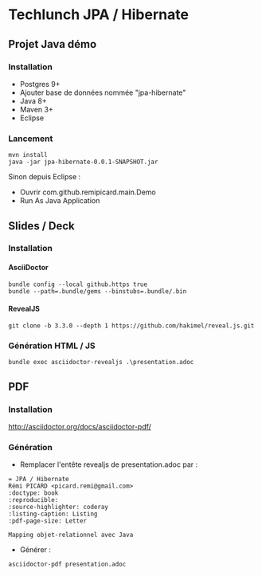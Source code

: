 # Techlunch JPA / Hibernate

## Projet Java démo

### Installation
- Postgres 9+
- Ajouter base de données nommée "jpa-hibernate"
- Java 8+
- Maven 3+
- Eclipse

### Lancement
```
mvn install
java -jar jpa-hibernate-0.0.1-SNAPSHOT.jar
```
Sinon depuis Eclipse :
- Ouvrir com.github.remipicard.main.Demo
- Run As Java Application

## Slides / Deck

### Installation

#### AsciiDoctor
```
bundle config --local github.https true
bundle --path=.bundle/gems --binstubs=.bundle/.bin
```

#### RevealJS
```
git clone -b 3.3.0 --depth 1 https://github.com/hakimel/reveal.js.git
```

### Génération HTML / JS
```
bundle exec asciidoctor-revealjs .\presentation.adoc
```

## PDF

### Installation
http://asciidoctor.org/docs/asciidoctor-pdf/

### Génération
- Remplacer l'entête revealjs de presentation.adoc par :

```
= JPA / Hibernate
Rémi PICARD <picard.remi@gmail.com>
:doctype: book
:reproducible:
:source-highlighter: coderay
:listing-caption: Listing
:pdf-page-size: Letter

Mapping objet-relationnel avec Java
```

- Générer :

```
asciidoctor-pdf presentation.adoc
```